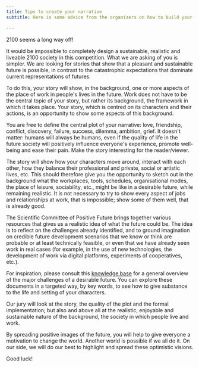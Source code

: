 ```yaml
---
title: Tips to create your narrative
subtitle: Here is some advice from the organizers on how to build your narrative.

---
```

2100 seems a long way off!

It would be impossible to completely design a sustainable, realistic and liveable 2100 society in this competition. What we are asking of you is simpler. We are looking for stories that show that a pleasant and sustainable future is possible, in contrast to the catastrophic expectations that dominate current representations of futures.

To do this, your story will show, in the background, one or more aspects of the place of work in people's lives in the future. Work does not have to be the central topic of your story, but rather its background, the framework in which it takes place. Your story, which is centred on its characters and their actions, is an opportunity to show some aspects of this background.

You are free to define the central plot of your narrative: love, friendship, conflict, discovery, failure, success, dilemma, ambition, grief. It doesn't matter: humans will always be humans, even if the quality of life in the future society will positively influence everyone's experience, promote well-being and ease their pain. Make the story interesting for the reader/viewer.

The story will show how your characters move around, interact with each other, how they balance their professional and private, social or artistic lives, etc. This should therefore give you the opportunity to sketch out in the background what the workplaces, tools, schedules, organisational modes, the place of leisure, sociability, etc., might be like in a desirable future, while remaining realistic. It is not necessary to try to show every aspect of jobs and relationships at work, that is impossible; show some of them well, that is already good.

The Scientific Committee of Positive Future brings together various resources that gives us a realistic idea of what the future could be. The idea is to reflect on the challenges already identified, and to ground imagination on credible future development scenarios that we know or think are probable or at least technically feasible, or even that we have already seen work in real cases (for example, in the use of new technologies, the development of work via digital platforms, experiments of cooperatives, etc.).

For inspiration, please consult this [knowledge base](http://positive-future.org/resources) for a general overview of the major challenges of a desirable future. You can explore these documents in a targeted way, by key words, to see how to give substance to the life and setting of your characters.

Our jury will look at the story, the quality of the plot and the formal implementation; but also and above all at the realistic, enjoyable and sustainable nature of the background, the society in which people live and work.

By spreading positive images of the future, you will help to give everyone a motivation to change the world. Another world is possible if we all do it. On our side, we will do our best to highlight and spread these optimistic visions.

Good luck!